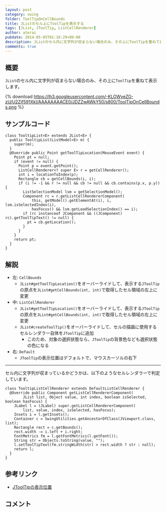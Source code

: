 ```yaml
---
layout: post
category: swing
folder: ToolTipOnCellBounds
title: JListのセル上にToolTipを表示する
tags: [JList, JToolTip, ListCellRenderer]
author: aterai
pubdate: 2014-05-05T01:10:29+09:00
description: JListのセル内に文字列が収まらない場合のみ、その上にToolTipを重ねて表示します。
comments: true
---
```

## 概要
`JList`のセル内に文字列が収まらない場合のみ、その上に`ToolTip`を重ねて表示します。

{% download https://lh3.googleusercontent.com/-KLOWyeZG-zU/U2Zif591XkI/AAAAAAAACE0/JDZZwAWkY50/s800/ToolTipOnCellBounds.png %}

## サンプルコード
<pre class="prettyprint"><code>class TooltipList&lt;E&gt; extends JList&lt;E&gt; {
  public TooltipList(ListModel&lt;E&gt; m) {
    super(m);
  }
  @Override public Point getToolTipLocation(MouseEvent event) {
    Point pt = null;
    if (event != null) {
      Point p = event.getPoint();
      ListCellRenderer&lt;? super E&gt; r = getCellRenderer();
      int i = locationToIndex(p);
      Rectangle cb = getCellBounds(i, i);
      if (i != -1 &amp;&amp; r != null &amp;&amp; cb != null &amp;&amp; cb.contains(p.x, p.y)) {
        ListSelectionModel lsm = getSelectionModel();
        Component rc = r.getListCellRendererComponent(
            this, getModel().getElementAt(i), i, lsm.isSelectedIndex(i),
            hasFocus() &amp;&amp; lsm.getLeadSelectionIndex() == i);
        if (rc instanceof JComponent &amp;&amp; ((JComponent) rc).getToolTipText() != null) {
          pt = cb.getLocation();
        }
      }
    }
    return pt;
  }
}
</code></pre>

## 解説
- 左: `CellBounds`
    - `JList#getToolTipLocation()`をオーバーライドして、表示する`JToolTip`の原点を`JList#getCellBounds(int, int)`で取得したセル領域の左上に変更
- 中: `ListCellRenderer`
    - `JList#getToolTipLocation()`をオーバーライドして、表示する`JToolTip`の原点を`JList#getCellBounds(int, int)`で取得したセル領域の左上に変更
    - `JList#createToolTip()`をオーバーライドして、セルの描画に使用するセルレンダラー自体を`JToolTip`に追加
        - このため、対象の選択状態なら、`JToolTip`の背景色なども選択状態の色になる
- 右: `Default`
    - `JToolTip`の表示位置はデフォルトで、マウスカーソルの右下

<!-- dummy comment line for breaking list -->

- - - -
セル内に文字列が収まっているかどうかは、以下のようなセルレンダラーで判定しています。

<pre class="prettyprint"><code>class TooltipListCellRenderer extends DefaultListCellRenderer {
  @Override public Component getListCellRendererComponent(
        JList list, Object value, int index, boolean isSelected, boolean hasFocus) {
    JLabel l = (JLabel) super.getListCellRendererComponent(
        list, value, index, isSelected, hasFocus);
    Insets i = l.getInsets();
    Container c = SwingUtilities.getAncestorOfClass(JViewport.class, list);
    Rectangle rect = c.getBounds();
    rect.width -= i.left + i.right;
    FontMetrics fm = l.getFontMetrics(l.getFont());
    String str = Objects.toString(value, "");
    l.setToolTipText(fm.stringWidth(str) &gt; rect.width ? str : null);
    return l;
  }
}
</code></pre>

## 参考リンク
- [JToolTipの表示位置](http://ateraimemo.com/Swing/ToolTipLocation.html)

<!-- dummy comment line for breaking list -->

## コメント
